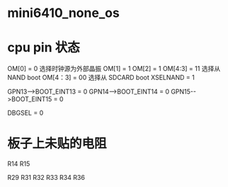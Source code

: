 # mini6410_none_os
# cpu pin 状态
OM[0] = 0  选择时钟源为外部晶振
OM[1] = 1
OM[2] = 1
OM[4:3] = 11 选择从 NAND boot 
OM[4：3] = 00 选择从 SDCARD boot
XSELNAND = 1   

GPN13-->BOOT_EINT13 = 0
GPN14-->BOOT_EINT14 = 0
GPN15-->BOOT_EINT15 = 0

DBGSEL = 0

# 板子上未贴的电阻
R14
R15

R29
R31
R32
R33
R34
R36
